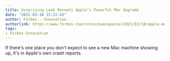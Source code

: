```yaml
---
title: Surprising Leak Reveals Apple’s Powerful Mac Upgrade
date: "2021-03-18 22:22:42"
author: Forbes - Innovation
authorlink: https://www.forbes.com/sites/ewanspence/2021/03/18/apple-macos-imac-apple-silicon-m1-m1x-leak-new/
tags:
- Forbes-Innovation
---
```

If there's one place you don't expect to see a new Mac machine showing up, it's in Apple's own crash reports.